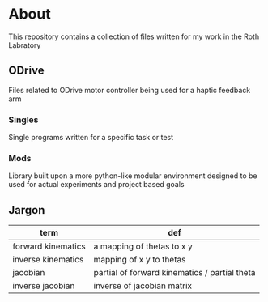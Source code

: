 # About
This repository contains a collection of files written for my work in the Roth
Labratory

## ODrive
Files related to ODrive motor controller being used for a haptic feedback arm

### Singles
Single programs written for a specific task or test

### Mods
Library built upon a more python-like modular environment designed to be used
for actual experiments and project based goals

## Jargon

| term               | def                                           |
|--------------------|-----------------------------------------------|
| forward kinematics | a mapping of thetas to x y                    |
| inverse kinematics | mapping of x y to thetas                      |
| jacobian           | partial of forward kinematics / partial theta |
| inverse jacobian   | inverse of jacobian matrix                    |


